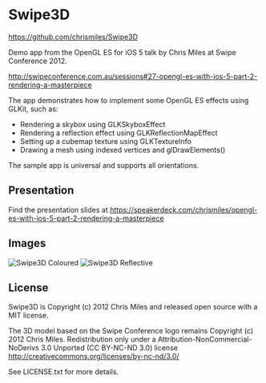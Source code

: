 Swipe3D
=======

<https://github.com/chrismiles/Swipe3D>

Demo app from the OpenGL ES for iOS 5 talk by Chris Miles at Swipe Conference 2012.

<http://swipeconference.com.au/sessions#27-opengl-es-with-ios-5-part-2-rendering-a-masterpiece>

The app demonstrates how to implement some OpenGL ES effects using GLKit, such as:

* Rendering a skybox using GLKSkyboxEffect
* Rendering a reflection effect using GLKReflectionMapEffect
* Setting up a cubemap texture using GLKTextureInfo
* Drawing a mesh using indexed vertices and glDrawElements()

The sample app is universal and supports all orientations.


Presentation
------------

Find the presentation slides at <https://speakerdeck.com/chrismiles/opengl-es-with-ios-5-part-2-rendering-a-masterpiece>


Images
------

![Swipe3D Coloured](https://lh3.googleusercontent.com/-fahw5MkfH0I/UHvN-hrdQpI/AAAAAAAAAT8/Eh3xqRn94S0/s720/2012-10-15%252007.44.12%2520pm.png "Swipe3D Coloured")
![Swipe3D Reflective](https://lh6.googleusercontent.com/-Mo7LFyLCLyU/UHvN-ZDV8hI/AAAAAAAAAUE/fZzh6fDQzLY/s720/2012-10-15%252007.46.41%2520pm.png "Swipe3D Reflective")


License
-------

Swipe3D is Copyright (c) 2012 Chris Miles and released open source with a MIT license.

The 3D model based on the Swipe Conference logo remains Copyright
(c) 2012 Chris Miles. Redistribution only under a
Attribution-NonCommercial-NoDerivs 3.0 Unported (CC BY-NC-ND 3.0)
license http://creativecommons.org/licenses/by-nc-nd/3.0/

See LICENSE.txt for more details.
